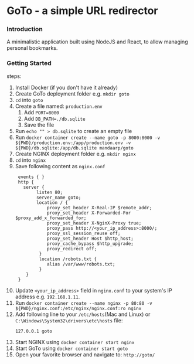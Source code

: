# GoTo - a simple URL redirector
### Introduction
A minimalistic application built using NodeJS and React, to allow managing personal bookmarks. 

### Getting Started

steps:

1. Install Docker (if you don't have it already)
2. Create GoTo deployment folder e.g. `mkdir goto`
3. `cd` into `goto`
4. Create a file named: `production.env`
    1. Add `PORT=8000`
    2. Add `DB_PATH=./db.sqlite`
    3. Save the file
5. Run `echo "" > db.sqlite` to create an empty file
6. Run `docker container create --name goto -p 8000:8000 -v ${PWD}/production.env:/app/production.env -v ${PWD}/db.sqlite:/app/db.sqlite mandaarp/goto`
7. Create NGINX deployment folder e.g. `mkdir nginx`
8. `cd` into `nginx`
9. Save following content as `nginx.conf`
    ```
     events { }
     http {
       server {
            listen 80;
            server_name goto;
            location / {
                proxy_set_header X-Real-IP $remote_addr;
                proxy_set_header X-Forwarded-For $proxy_add_x_forwarded_for;
                proxy_set_header X-NginX-Proxy true;
                proxy_pass http://<your_ip_address>:8000/;
                proxy_ssl_session_reuse off;
                proxy_set_header Host $http_host;
                proxy_cache_bypass $http_upgrade;
                proxy_redirect off;
             }
             location /robots.txt {
                alias /var/www/robots.txt;
             }
        }
     }
10. Update `<your_ip_address>` field in `nginx.conf` to your system's IP address e.g. `192.168.1.11`.
10. Run `docker container create --name nginx -p 80:80 -v ${PWD}/nginx.conf:/etc/nginx/nginx.conf:ro nginx`
11. Add following line to your `/etc/hosts`(Mac and Linux) or `C:\Windows\System32\drivers\etc\hosts` file:
    ```
    127.0.0.1 goto
    ```
12. Start NGINX using `docker container start nginx`
13. Start GoTo using `docker container start goto`
14. Open your favorite browser and navigate to: `http://goto/`
